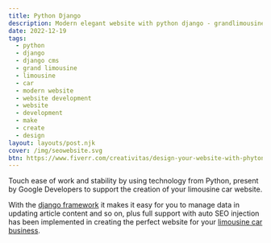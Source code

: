 ```yaml
---
title: Python Django
description: Modern elegant website with python django - grandlimousine python django
date: 2022-12-19
tags:
  - python
  - django
  - django cms
  - grand limousine
  - limousine
  - car
  - modern website
  - website development
  - website
  - development
  - make
  - create
  - design
layout: layouts/post.njk
cover: /img/seowebsite.svg
btn: https://www.fiverr.com/creativitas/design-your-website-with-phyton-django
---
```


Touch ease of work and stability by using technology from Python, present by Google Developers to support the creation of your limousine car website.

With the [django framework](https://www.djangoproject.com/) it makes it easy for you to manage data in updating article content and so on, plus full support with auto SEO injection has been implemented in creating the perfect website for your [limousine car business]({{page.url}}).
